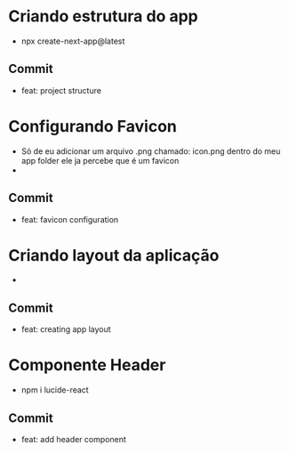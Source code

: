 # Criando estrutura do app

- npx create-next-app@latest

## Commit

- feat: project structure

# Configurando Favicon

- Só de eu adicionar um arquivo .png chamado: icon.png dentro do meu app folder ele ja percebe que é um favicon
-

## Commit

- feat: favicon configuration

# Criando layout da aplicação

-

## Commit

- feat: creating app layout

# Componente Header

- npm i lucide-react

## Commit

- feat: add header component
